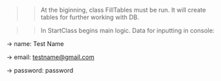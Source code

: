 >> At the biginning, class FillTables must be run. It will create tables for further working with DB.

>> In StartClass begins main logic. Data for inputting in console:

-> name: Test Name

-> email: testname@gmail.com

-> password: password
